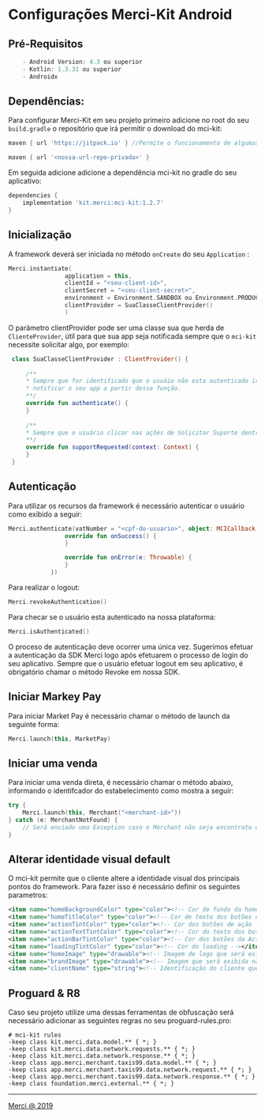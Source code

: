# Configurações Merci-Kit Android

## Pré-Requisitos
````groovy
    - Android Version: 4.3 ou superior
    - Kotlin: 1.3.31 ou superior
    - Androidx
````

## Dependências:

Para configurar Merci-Kit em seu projeto primeiro adicione no root do seu `build.gradle` o 
repositório que irá permitir o download do mci-kit:
```groovy
maven { url 'https://jitpack.io' } //Permite o funcionamento de algumas dependências do mci-kit

maven { url '<nossa-url-repo-privada>' }
```

Em seguida adicione adicione a dependência mci-kit no gradle do seu aplicativo:
```groovy
dependencies {
    implementation 'kit.merci:mci-kit:1.2.7'
}
```

## Inicialização
A framework deverá ser iniciada no método `onCreate` do seu `Application` :

```kotlin
Merci.instantiate(
                application = this,
                clientId = "<seu-client-id>",
                clientSecret = "<seu-client-secret>",
                environment = Environment.SANDBOX ou Environment.PRODUCTION,
                clientProvider = SuaClasseClientProvider() 
                )
```

O parâmetro clientProvider pode ser uma classe sua que herda de `ClienteProvider`, útil para que
sua app seja notificada sempre que o `mci-kit` necessite solicitar algo, por exemplo:
````kotlin
 class SuaClasseClientProvider : ClientProvider() {
    
     /**
     * Sempre que for identificado que o usuáio não esta autenticado iremos
     * notificar o seu app a partir dessa função.
     **/
     override fun authenticate() {
     }
 
     /**
     * Sempre que o usuário clicar nas ações de Solicitar Suporte dentro do mci-kit iremos  * notificar seu app a partir dessa função
     **/
     override fun supportRequested(context: Context) {
     }
 } 
````

## Autenticação

Para utilizar os recursos da framework é necessário autenticar o usuário como exibido a seguir:
````kotlin
Merci.authenticate(vatNumber = "<cpf-do-usuario>", object: MCICallback {
                override fun onSuccess() {
                }

                override fun onError(e: Throwable) {
                }
            })
````

Para realizar o logout:
````kotlin
Merci.revokeAuthentication()
````

Para checar se o usuário esta autenticado na nossa plataforma:
````kotlin
Merci.isAuthenticated()
````

O proceso de autenticação deve ocorrer uma única vez.
Sugerimos efetuar a autenticação da SDK Merci logo após efetuarem o processo de login do seu aplicativo.
Sempre que o usuário efetuar logout em seu aplicativo, é obrigatório chamar o método Revoke em nossa SDK.

## Iniciar Markey Pay

Para iniciar Market Pay é necessário chamar o método de launch da seguinte forma:
````kotlin
Merci.launch(this, MarketPay)
````

## Iniciar uma venda

Para iniciar uma venda direta, é necessário chamar o método abaixo, informando o identifcador do estabelecimento como mostra a seguir:
````kotlin
try {
    Merci.launch(this, Merchant("<merchant-id>"))
} catch (e: MerchantNotFound) {
    // Será enviado uma Exception caso o Merchant não seja encontrato em nossa plataforma
}
````

## Alterar identidade visual default

O mci-kit permite que o cliente altere a identidade visual dos principais pontos do framework. Para fazer isso
é necessário definir os seguintes parametros:
````xml
<item name="homeBackgroundColor" type="color"><!-- Cor de fundo da home --></item>
<item name="homeTitleColor" type="color"><!-- Cor de texto dos botões de categoria da home --></item>
<item name="actionTintColor" type="color"><!-- Cor dos botões de ação --></item>
<item name="actionTextTintColor" type="color"><!-- Cor do texto dos botões de ação --></item>
<item name="actionBarTintColor" type="color"><!-- Cor dos botões da ActionBar --></item>
<item name="loadingTintColor" type="color"><!-- Cor do loading --></item>
<item name="homeImage" type="drawable"><!-- Imagem de logo que será exibida na ToolBar --></item>
<item name="brandImage" type="drawable"><!-- Imagem que será exibida na transação --></item>
<item name="clientName" type="string"><!-- Identificação do cliente que irá ser exibido nas UIs onde necessitar exibir o nome do cliente --></item>
````

## Proguard & R8
Caso seu projeto utilize uma dessas ferramentas de obfuscação será necessário adicionar as seguintes
regras no seu proguard-rules.pro:

```proguard
# mci-kit rules
-keep class kit.merci.data.model.** { *; }
-keep class kit.merci.data.network.requests.** { *; }
-keep class kit.merci.data.network.response.** { *; }
-keep class app.merci.merchant.taxis99.data.model.** { *; }
-keep class app.merci.merchant.taxis99.data.network.request.** { *; }
-keep class app.merci.merchant.taxis99.data.network.response.** { *; }
-keep class foundation.merci.external.** { *; }
```

---

[Merci @ 2019](https://merci.com.br)

